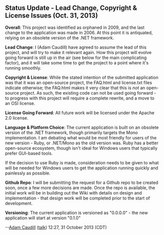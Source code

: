 ## Status Update - Lead Change, Copyright & License Issues (Oct. 31, 2013)

**Overall**: This project was identified as orphaned in 2009, and the
last change to the application was made in 2006. At this point it is
antiquated, relying on an obsolete version of the .NET framework.

**Lead Change**: I (Adam Caudill) have agreed to assume the lead of this
project, and will try to make it relevant again. How this project will
evolve going forward is still up in the air (see below for the main
complicating factor), and it will take some time to get the project to a
point where it's running smoothly.

**Copyright & License**: While the stated intention of the submitted
application was that it was an open-source project, the FAQ.html and
license.txt files indicate otherwise; the FAQ.html makes it very clear
that this is *not* an open-source project. As such, the existing code
can not be used going forward - to progress with this project will
require a complete rewrite, and a move to an OSI license.

**License Going Forward**: All future work will be licensed under the
Apache 2.0 license.

**Language & Platform Choice**: The current application is built on an
obsolete version of the .NET framework, though primarily targets the
Mono implementation. I am debating what would be most friendly for users
of the new version - Ruby, or .NET/Mono as the old version was. Ruby has
a better open-source ecosystem, though isn't ideal for Windows users
that typically prefer GUI-based tools.

If the decision to use Ruby is made, consideration needs to be given to
what will be needed for Windows users to get the application running
quickly and painlessly as possible.

**Github Repo**: I will be submitting the request for a Github repo to
be created soon, once a few more decisions are made. Once the repo is
available, the initial work will be in building out the Wiki with
details on design and implementation - that design work will be
completed prior to the start of development.

**Versioning**: The current application is versioned as "0.0.0.0" - the
new application will start at version "0.1.0"

\--[Adam Caudill](User:Adam_Caudill "wikilink")
([talk](User_talk:Adam_Caudill "wikilink")) 12:27, 31 October 2013 (CDT)
